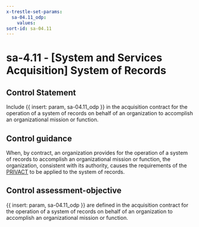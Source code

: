 ```yaml
---
x-trestle-set-params:
  sa-04.11_odp:
    values:
sort-id: sa-04.11
---
```


# sa-4.11 - \[System and Services Acquisition\] System of Records

## Control Statement

Include {{ insert: param, sa-04.11_odp }} in the acquisition contract for the operation of a system of records on behalf of an organization to accomplish an organizational mission or function.

## Control guidance

When, by contract, an organization provides for the operation of a system of records to accomplish an organizational mission or function, the organization, consistent with its authority, causes the requirements of the [PRIVACT](#18e71fec-c6fd-475a-925a-5d8495cf8455) to be applied to the system of records.

## Control assessment-objective

{{ insert: param, sa-04.11_odp }} are defined in the acquisition contract for the operation of a system of records on behalf of an organization to accomplish an organizational mission or function.
